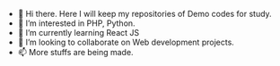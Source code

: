 - 👋 Hi there. Here I will keep my repositories of Demo codes for study.
- 👀 I’m interested in PHP, Python.
- 🌱 I’m currently learning React JS
- 💞️ I’m looking to collaborate on Web development projects.
- 📫 More stuffs are being made.
